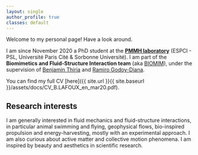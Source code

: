 ```yaml
---
layout: single
author_profile: true
classes: default
---
```


Welcome to my personal page! Have a look around.



I am since November 2020 a PhD student at the [**PMMH laboratory**](https://www.pmmh.espci.fr/?-Le-laboratoire-) (ESPCI - PSL, Université Paris Cité & Sorbonne Université).
I am part of the **Biomimetics and Fluid-Structure Interaction team** (aka [BIOMIM](https://www.pmmh.espci.fr/Biomimetics-and-Fluid-Structure-Interaction)), under the supervision of [Benjamin Thiria](https://scholar.google.be/citations?user=Ho7KLfUAAAAJ&hl=fr) and [Ramiro Godoy-Diana](https://blog.espci.fr/ramiro/).

You can find my full CV [here]({{ site.url }}{{ site.baseurl }}/assets/docs/CV_B.LAFOUX_en_mar20.pdf).

## Research interests

I am generally interested in fluid mechanics and fluid-structure interactions, in particular animal swimming and flying, geophysical flows, bio-inspired propulsion and energy-harvesting, mostly with an experimental approach. I am also curious about active matter and collective motion phenomena. I am inspired by beauty and aesthetics in scientific research. 